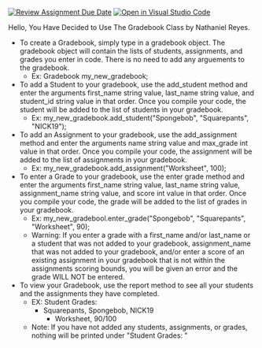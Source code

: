 [![Review Assignment Due Date](https://classroom.github.com/assets/deadline-readme-button-22041afd0340ce965d47ae6ef1cefeee28c7c493a6346c4f15d667ab976d596c.svg)](https://classroom.github.com/a/5q8vzIyP)
[![Open in Visual Studio Code](https://classroom.github.com/assets/open-in-vscode-2e0aaae1b6195c2367325f4f02e2d04e9abb55f0b24a779b69b11b9e10269abc.svg)](https://classroom.github.com/online_ide?assignment_repo_id=16813431&assignment_repo_type=AssignmentRepo)

Hello, You Have Decided to Use The Gradebook Class by Nathaniel Reyes.
- To create a Gradebook, simply type in a gradebook object. The gradebook object will contain the lists of students, assignments, and grades you enter in code. There is no need to add any arguements to the gradebook.
    - Ex: Gradebook my_new_gradebook;
- To add a Student to your gradebook, use the add_student method and enter the arguments first_name string value, last_name string value, and student_id string value in that order. Once you compile your code, the student will be added to the list of students in your gradebook.
    - Ex: my_new_gradebook.add_student("Spongebob", "Squarepants", "NICK19");
- To add an Assignment to your gradebook, use the add_assignment method and enter the arguments name string value and max_grade int value in that order. Once you compile your code, the assignment will be added to the list of assignments in your gradebook.
    - Ex: my_new_gradebook.add_assignment("Worksheet", 100);
- To enter a Grade to your gradebook, use the enter grade method and enter the arguments first_name string value, last_name string value, assignment_name string value, and score int value in that order. Once you compile your code, the grade will be added to the list of grades in your gradebook.
    - Ex: my_new_gradebool.enter_grade("Spongebob", "Squarepants", "Worksheet", 90);
    - Warning: If you enter a grade with a first_name and/or last_name or a student that was not added to your gradebook, assignment_name that was not added to your gradebook, and/or enter a score of an existing assignment in your gradebook that is not within the assignments scoring bounds, you will be given an error and the grade WILL NOT be entered.
- To view your Gradebook, use the report method to see all your students and the assignments they have completed.
    - EX:
        Student Grades:
        - Squarepants, Spongebob, NICK19
            - Worksheet, 90/100
    - Note: If you have not added any students, assignments, or grades, nothing will be printed under "Student Grades: "